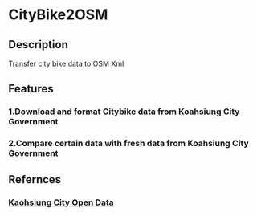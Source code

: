 CityBike2OSM
============

Description
------------
Transfer city bike data to OSM Xml

Features
------------
### 1.Download and format Citybike data from Koahsiung City Government
### 2.Compare certain data with fresh data from Koahsiung City Government

Refernces
------------
### [Kaohsiung City Open Data](http://data.kaohsiung.gov.tw/Opendata/)